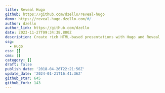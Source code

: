 ```yaml
---
title: Reveal Hugo
github: https://github.com/dzello/reveal-hugo
demo: https://reveal-hugo.dzello.com/#/
author: dzello
author_link: https://github.com/dzello
date: 2023-11-27T09:34:38.800Z
description: Create rich HTML-based presentations with Hugo and Reveal.js
ssg:
  - Hugo
css: []
cms: []
category: []
draft: false
publish_date: '2018-04-26T22:21:56Z'
update_date: '2024-01-21T16:41:36Z'
github_star: 645
github_fork: 143
---
```

